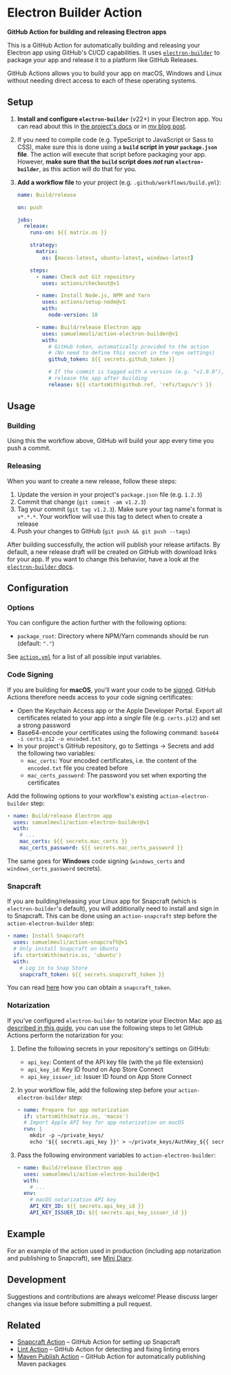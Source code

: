 # Electron Builder Action

**GitHub Action for building and releasing Electron apps**

This is a GitHub Action for automatically building and releasing your Electron app using GitHub's CI/CD capabilities. It uses [`electron-builder`](https://github.com/electron-userland/electron-builder) to package your app and release it to a platform like GitHub Releases.

GitHub Actions allows you to build your app on macOS, Windows and Linux without needing direct access to each of these operating systems.

## Setup

1. **Install and configure `electron-builder`** (v22+) in your Electron app. You can read about this in [the project's docs](https://www.electron.build) or in [my blog post](https://samuelmeuli.com/blog/2019-04-07-packaging-and-publishing-an-electron-app).

2. If you need to compile code (e.g. TypeScript to JavaScript or Sass to CSS), make sure this is done using a **`build` script in your `package.json` file**. The action will execute that script before packaging your app. However, **make sure that the `build` script does _not_ run `electron-builder`**, as this action will do that for you.

3. **Add a workflow file** to your project (e.g. `.github/workflows/build.yml`):

   ```yml
   name: Build/release

   on: push

   jobs:
     release:
       runs-on: ${{ matrix.os }}

       strategy:
         matrix:
           os: [macos-latest, ubuntu-latest, windows-latest]

       steps:
         - name: Check out Git repository
           uses: actions/checkout@v1

         - name: Install Node.js, NPM and Yarn
           uses: actions/setup-node@v1
           with:
             node-version: 10

         - name: Build/release Electron app
           uses: samuelmeuli/action-electron-builder@v1
           with:
             # GitHub token, automatically provided to the action
             # (No need to define this secret in the repo settings)
             github_token: ${{ secrets.github_token }}

             # If the commit is tagged with a version (e.g. "v1.0.0"),
             # release the app after building
             release: ${{ startsWith(github.ref, 'refs/tags/v') }}
   ```

## Usage

### Building

Using this the workflow above, GitHub will build your app every time you push a commit.

### Releasing

When you want to create a new release, follow these steps:

1. Update the version in your project's `package.json` file (e.g. `1.2.3`)
2. Commit that change (`git commit -am v1.2.3`)
3. Tag your commit (`git tag v1.2.3`). Make sure your tag name's format is `v*.*.*`. Your workflow will use this tag to detect when to create a release
4. Push your changes to GitHub (`git push && git push --tags`)

After building successfully, the action will publish your release artifacts. By default, a new release draft will be created on GitHub with download links for your app. If you want to change this behavior, have a look at the [`electron-builder` docs](https://www.electron.build).

## Configuration

### Options

You can configure the action further with the following options:

- `package_root`: Directory where NPM/Yarn commands should be run (default: `"."`)

See [`action.yml`](./action.yml) for a list of all possible input variables.

### Code Signing

If you are building for **macOS**, you'll want your code to be [signed](https://samuelmeuli.com/blog/2019-04-07-packaging-and-publishing-an-electron-app/#code-signing). GitHub Actions therefore needs access to your code signing certificates:

- Open the Keychain Access app or the Apple Developer Portal. Export all certificates related to your app into a _single_ file (e.g. `certs.p12`) and set a strong password
- Base64-encode your certificates using the following command: `base64 -i certs.p12 -o encoded.txt`
- In your project's GitHub repository, go to Settings → Secrets and add the following two variables:
  - `mac_certs`: Your encoded certificates, i.e. the content of the `encoded.txt` file you created before
  - `mac_certs_password`: The password you set when exporting the certificates

Add the following options to your workflow's existing `action-electron-builder` step:

```yml
- name: Build/release Electron app
  uses: samuelmeuli/action-electron-builder@v1
  with:
    # ...
    mac_certs: ${{ secrets.mac_certs }}
    mac_certs_password: ${{ secrets.mac_certs_password }}
```

The same goes for **Windows** code signing (`windows_certs` and `windows_certs_password` secrets).

### Snapcraft

If you are building/releasing your Linux app for Snapcraft (which is `electron-builder`'s default), you will additionally need to install and sign in to Snapcraft. This can be done using an `action-snapcraft` step before the `action-electron-builder` step:

```yml
- name: Install Snapcraft
  uses: samuelmeuli/action-snapcraft@v1
  # Only install Snapcraft on Ubuntu
  if: startsWith(matrix.os, 'ubuntu')
  with:
    # Log in to Snap Store
    snapcraft_token: ${{ secrets.snapcraft_token }}
```

You can read [here](https://github.com/samuelmeuli/action-snapcraft) how you can obtain a `snapcraft_token`.

### Notarization

If you've configured `electron-builder` to notarize your Electron Mac app [as described in this guide](https://samuelmeuli.com/blog/2019-12-28-notarizing-your-electron-app), you can use the following steps to let GitHub Actions perform the notarization for you:

1.  Define the following secrets in your repository's settings on GitHub:

    - `api_key`: Content of the API key file (with the `p8` file extension)
    - `api_key_id`: Key ID found on App Store Connect
    - `api_key_issuer_id`: Issuer ID found on App Store Connect

2.  In your workflow file, add the following step before your `action-electron-builder` step:

    ```yml
    - name: Prepare for app notarization
      if: startsWith(matrix.os, 'macos')
      # Import Apple API key for app notarization on macOS
      run: |
        mkdir -p ~/private_keys/
        echo '${{ secrets.api_key }}' > ~/private_keys/AuthKey_${{ secrets.api_key_id }}.p8
    ```

3.  Pass the following environment variables to `action-electron-builder`:

    ```yml
    - name: Build/release Electron app
      uses: samuelmeuli/action-electron-builder@v1
      with:
        # ...
      env:
        # macOS notarization API key
        API_KEY_ID: ${{ secrets.api_key_id }}
        API_KEY_ISSUER_ID: ${{ secrets.api_key_issuer_id }}
    ```

## Example

For an example of the action used in production (including app notarization and publishing to Snapcraft), see [Mini Diary](https://github.com/samuelmeuli/mini-diary).

## Development

Suggestions and contributions are always welcome! Please discuss larger changes via issue before submitting a pull request.

## Related

- [Snapcraft Action](https://github.com/samuelmeuli/action-snapcraft) – GitHub Action for setting up Snapcraft
- [Lint Action](https://github.com/samuelmeuli/lint-action) – GitHub Action for detecting and fixing linting errors
- [Maven Publish Action](https://github.com/samuelmeuli/action-maven-publish) – GitHub Action for automatically publishing Maven packages
